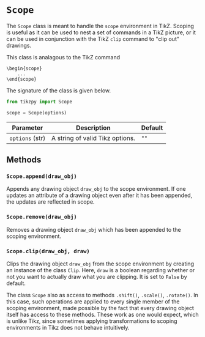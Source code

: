 # `Scope`
The `Scope` class is meant to handle the `scope` environment in TikZ. 
Scoping is useful as it can be used to nest a set of commands in a TikZ picture, or it can be used in conjunction with the TikZ `clip` command to "clip out" drawings. 

This class is analagous to the TikZ command 
```
\begin{scope}
    ...
\end{scope}
```

The signature of the class is given below.
```python
from tikzpy import Scope

scope = Scope(options)
```

| Parameter            | Description                                                                            | Default   |
| -------------------- | -------------------------------------------------------------------------------------- | --------- |
| `options` (str)      | A string of valid Tikz         options.                                                | `""`      |

## Methods

### `Scope.append(draw_obj)`
Appends any drawing object `draw_obj` to the scope environment. If one updates an attribute of a drawing object even after it has been appended, the updates are reflected in scope. 

### `Scope.remove(draw_obj)`
Removes a drawing object `draw_obj` which has been appended to the scoping environment.

### `Scope.clip(draw_obj, draw)`
Clips the drawing object `draw_obj` from the scope environment by creating an instance of the class `Clip`. Here, `draw` is a boolean regarding whether or not you want to actually draw what you are clipping. It is set to `False` by default. 

The class `Scope` also as access to methods `.shift()`, `.scale()`, `.rotate()`. In this case, such operations are applied to every single member of the scoping environment, made possible by the fact that every drawing object itself has access to these methods. These work as one would expect, which is unlike Tikz, since sometimes applying transformations to scoping environments in Tikz does not behave intuitively. 

